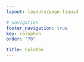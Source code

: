 ```yaml
---
layout: layouts/page.liquid

# navigation
footer_navigation: true
key: colophon
order: "70"

title: Colofon
---
```

